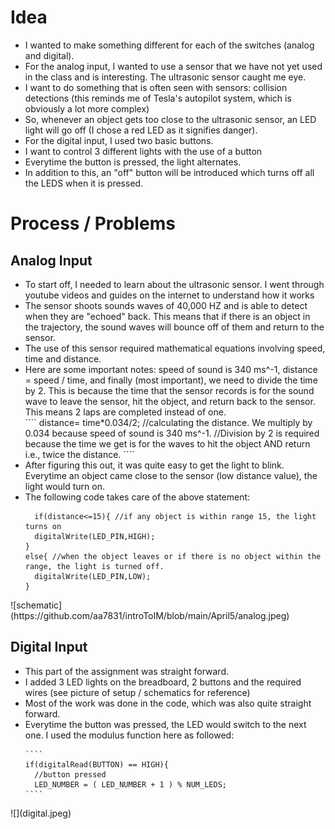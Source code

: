 # Idea
<ul>
  <li>I wanted to make something different for each of the switches (analog and digital).</li>
  <li>For the analog input, I wanted to use a sensor that we have not yet used in the class and is interesting. The ultrasonic sensor caught me eye.</li>
  <li>I want to do something that is often seen with sensors: collision detections (this reminds me of Tesla's autopilot system, which is obviously a lot more complex) </li>
  <li>So, whenever an object gets too close to the ultrasonic sensor, an LED light will go off (I chose a red LED as it signifies danger).</li>
  
  <li>For the digital input, I used two basic buttons.</li>
  <li>I want to control 3 different lights with the use of a button</li>
  <li>Everytime the button is pressed, the light alternates.</li>
  <li>In addition to this, an "off" button will be introduced which turns off all the LEDS when it is pressed.</li>
</ul>


# Process / Problems
## Analog Input
<ul>
  <li>To start off, I needed to learn about the ultrasonic sensor. I went through youtube videos and guides on the internet to understand how it works </li>
  <li>The sensor shoots sounds waves of 40,000 HZ and is able to detect when they are "echoed" back. This means that if there is an object in the trajectory, the sound waves will bounce off of them and return to the sensor.</li>
  <li>The use of this sensor required mathematical equations involving speed, time and distance.</li>
  <li>Here are some important notes: speed of sound is 340 ms^-1, distance = speed / time, and finally (most important), we need to divide the time by 2. This is because the time that the sensor records is for the sound wave to leave the sensor, hit the object, and return back to the sensor. This means 2 laps are completed instead of one. </li>
  ````
    distance= time*0.034/2; //calculating the distance. We multiply by 0.034 because speed of sound is 340 ms^-1. 
  //Division by 2 is required because the time we get is for the waves to hit the object AND return i.e., twice the distance.
  ````
  <li>After figuring this out, it was quite easy to get the light to blink. Everytime an object came close to the sensor (low distance value), the light would turn on.</li>
  <li>The following code takes care of the above statement:</li>
  
  ````
    if(distance<=15){ //if any object is within range 15, the light turns on
    digitalWrite(LED_PIN,HIGH);
  }
  else{ //when the object leaves or if there is no object within the range, the light is turned off.
    digitalWrite(LED_PIN,LOW);
  } 
  ````
</ul>
![schematic](https://github.com/aa7831/introToIM/blob/main/April5/analog.jpeg)

  
  
## Digital Input
  <ul>
    <li>This part of the assignment was straight forward.</li>
    <li>I added 3 LED lights on the breadboard, 2 buttons and the required wires (see picture of setup / schematics for reference) </li>
    <li>Most of the work was done in the code, which was also quite straight forward. </li>
    <li>Everytime the button was pressed, the LED would switch to the next one. I used the modulus function here as followed: </li>
  
    ````
    if(digitalRead(BUTTON) == HIGH){
      //button pressed
      LED_NUMBER = ( LED_NUMBER + 1 ) % NUM_LEDS;
    ````
</ul>
![](digital.jpeg)

